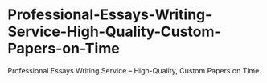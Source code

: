 # Professional-Essays-Writing-Service-High-Quality-Custom-Papers-on-Time
Professional Essays Writing Service – High-Quality, Custom Papers on Time
